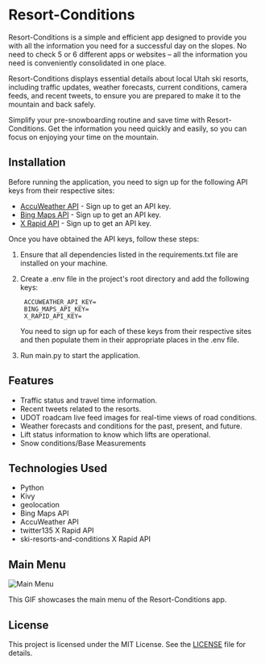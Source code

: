# Resort-Conditions 
 
Resort-Conditions is a simple and efficient app designed to provide you with all the information you need for a successful day on the slopes. No need to check 5 or 6 different apps or websites – all the information you need is conveniently consolidated in one place. 
 
Resort-Conditions displays essential details about local Utah ski resorts, including traffic updates, weather forecasts, current conditions, camera feeds, and recent tweets, to ensure you are prepared to make it to the mountain and back safely.
 
Simplify your pre-snowboarding routine and save time with Resort-Conditions. Get the information you need quickly and easily, so you can focus on enjoying your time on the mountain.
 
## Installation 

Before running the application, you need to sign up for the following API keys from their respective sites: 
 
- [AccuWeather API](https://www.accuweather.com) - Sign up to get an API key. 
- [Bing Maps API](https://www.bingmapsportal.com) - Sign up to get an API key. 
- [X Rapid API](https://www.x-rapidapi-key.com) - Sign up to get an API key. 
 
Once you have obtained the API keys, follow these steps: 
 
1. Ensure that all dependencies listed in the  requirements.txt  file are installed on your machine. 
 
2. Create a  .env  file in the project's root directory and add the following keys:

        ACCUWEATHER_API_KEY=
        BING_MAPS_API_KEY=
        X_RAPID_API_KEY=

    You need to sign up for each of these keys from their respective sites and then populate them in their appropriate places in the  .env  file. 
 
3. Run  main.py  to start the application.

## Features 
 
- Traffic status and travel time information. 
- Recent tweets related to the resorts. 
- UDOT roadcam live feed images for real-time views of road conditions. 
- Weather forecasts and conditions for the past, present, and future. 
- Lift status information to know which lifts are operational.
- Snow conditions/Base Measurements
 
## Technologies Used 
 
- Python 
- Kivy
- geolocation 
- Bing Maps API 
- AccuWeather API
- twitter135 X Rapid API
- ski-resorts-and-conditions X Rapid API

## Main Menu

![Main Menu](app/images/main_menu.gif)

This GIF showcases the main menu of the Resort-Conditions app.
 
## License 
 
This project is licensed under the MIT License. See the [LICENSE](LICENSE) file for details. 